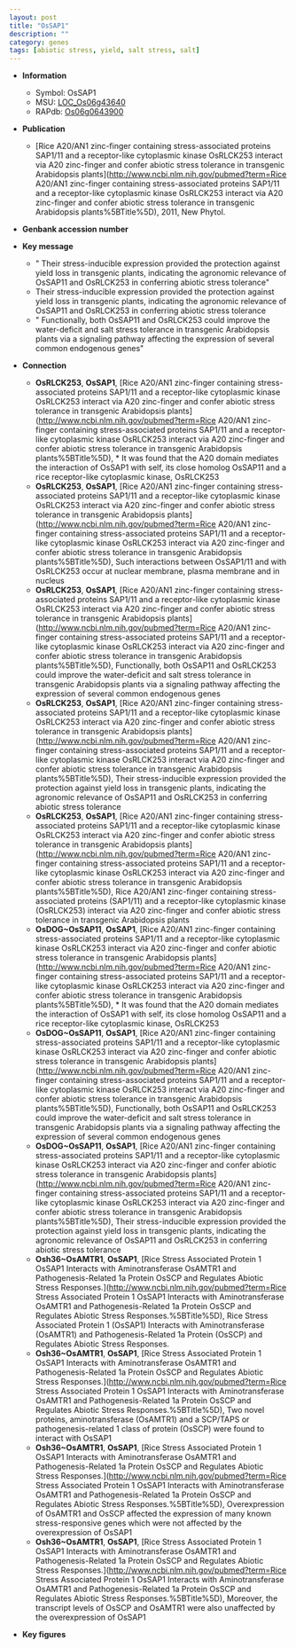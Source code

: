 ```yaml
---
layout: post
title: "OsSAP1"
description: ""
category: genes
tags: [abiotic stress, yield, salt stress, salt]
---
```


* **Information**  
    + Symbol: OsSAP1  
    + MSU: [LOC_Os06g43640](http://rice.plantbiology.msu.edu/cgi-bin/ORF_infopage.cgi?orf=LOC_Os06g43640)  
    + RAPdb: [Os06g0643900](http://rapdb.dna.affrc.go.jp/viewer/gbrowse_details/irgsp1?name=Os06g0643900)  

* **Publication**  
    + [Rice A20/AN1 zinc-finger containing stress-associated proteins SAP1/11 and a receptor-like cytoplasmic kinase OsRLCK253 interact via A20 zinc-finger and confer abiotic stress tolerance in transgenic Arabidopsis plants](http://www.ncbi.nlm.nih.gov/pubmed?term=Rice A20/AN1 zinc-finger containing stress-associated proteins SAP1/11 and a receptor-like cytoplasmic kinase OsRLCK253 interact via A20 zinc-finger and confer abiotic stress tolerance in transgenic Arabidopsis plants%5BTitle%5D), 2011, New Phytol.

* **Genbank accession number**  

* **Key message**  
    + " Their stress-inducible expression provided the protection against yield loss in transgenic plants, indicating the agronomic relevance of OsSAP11 and OsRLCK253 in conferring abiotic stress tolerance"
    + Their stress-inducible expression provided the protection against yield loss in transgenic plants, indicating the agronomic relevance of OsSAP11 and OsRLCK253 in conferring abiotic stress tolerance
    + " Functionally, both OsSAP11 and OsRLCK253 could improve the water-deficit and salt stress tolerance in transgenic Arabidopsis plants via a signaling pathway affecting the expression of several common endogenous genes"

* **Connection**  
    + __OsRLCK253__, __OsSAP1__, [Rice A20/AN1 zinc-finger containing stress-associated proteins SAP1/11 and a receptor-like cytoplasmic kinase OsRLCK253 interact via A20 zinc-finger and confer abiotic stress tolerance in transgenic Arabidopsis plants](http://www.ncbi.nlm.nih.gov/pubmed?term=Rice A20/AN1 zinc-finger containing stress-associated proteins SAP1/11 and a receptor-like cytoplasmic kinase OsRLCK253 interact via A20 zinc-finger and confer abiotic stress tolerance in transgenic Arabidopsis plants%5BTitle%5D),  * It was found that the A20 domain mediates the interaction of OsSAP1 with self, its close homolog OsSAP11 and a rice receptor-like cytoplasmic kinase, OsRLCK253
    + __OsRLCK253__, __OsSAP1__, [Rice A20/AN1 zinc-finger containing stress-associated proteins SAP1/11 and a receptor-like cytoplasmic kinase OsRLCK253 interact via A20 zinc-finger and confer abiotic stress tolerance in transgenic Arabidopsis plants](http://www.ncbi.nlm.nih.gov/pubmed?term=Rice A20/AN1 zinc-finger containing stress-associated proteins SAP1/11 and a receptor-like cytoplasmic kinase OsRLCK253 interact via A20 zinc-finger and confer abiotic stress tolerance in transgenic Arabidopsis plants%5BTitle%5D),  Such interactions between OsSAP1/11 and with OsRLCK253 occur at nuclear membrane, plasma membrane and in nucleus
    + __OsRLCK253__, __OsSAP1__, [Rice A20/AN1 zinc-finger containing stress-associated proteins SAP1/11 and a receptor-like cytoplasmic kinase OsRLCK253 interact via A20 zinc-finger and confer abiotic stress tolerance in transgenic Arabidopsis plants](http://www.ncbi.nlm.nih.gov/pubmed?term=Rice A20/AN1 zinc-finger containing stress-associated proteins SAP1/11 and a receptor-like cytoplasmic kinase OsRLCK253 interact via A20 zinc-finger and confer abiotic stress tolerance in transgenic Arabidopsis plants%5BTitle%5D),  Functionally, both OsSAP11 and OsRLCK253 could improve the water-deficit and salt stress tolerance in transgenic Arabidopsis plants via a signaling pathway affecting the expression of several common endogenous genes
    + __OsRLCK253__, __OsSAP1__, [Rice A20/AN1 zinc-finger containing stress-associated proteins SAP1/11 and a receptor-like cytoplasmic kinase OsRLCK253 interact via A20 zinc-finger and confer abiotic stress tolerance in transgenic Arabidopsis plants](http://www.ncbi.nlm.nih.gov/pubmed?term=Rice A20/AN1 zinc-finger containing stress-associated proteins SAP1/11 and a receptor-like cytoplasmic kinase OsRLCK253 interact via A20 zinc-finger and confer abiotic stress tolerance in transgenic Arabidopsis plants%5BTitle%5D),  Their stress-inducible expression provided the protection against yield loss in transgenic plants, indicating the agronomic relevance of OsSAP11 and OsRLCK253 in conferring abiotic stress tolerance
    + __OsRLCK253__, __OsSAP1__, [Rice A20/AN1 zinc-finger containing stress-associated proteins SAP1/11 and a receptor-like cytoplasmic kinase OsRLCK253 interact via A20 zinc-finger and confer abiotic stress tolerance in transgenic Arabidopsis plants](http://www.ncbi.nlm.nih.gov/pubmed?term=Rice A20/AN1 zinc-finger containing stress-associated proteins SAP1/11 and a receptor-like cytoplasmic kinase OsRLCK253 interact via A20 zinc-finger and confer abiotic stress tolerance in transgenic Arabidopsis plants%5BTitle%5D), Rice A20/AN1 zinc-finger containing stress-associated proteins (SAP1/11) and a receptor-like cytoplasmic kinase (OsRLCK253) interact via A20 zinc-finger and confer abiotic stress tolerance in transgenic Arabidopsis plants
    + __OsDOG~OsSAP11__, __OsSAP1__, [Rice A20/AN1 zinc-finger containing stress-associated proteins SAP1/11 and a receptor-like cytoplasmic kinase OsRLCK253 interact via A20 zinc-finger and confer abiotic stress tolerance in transgenic Arabidopsis plants](http://www.ncbi.nlm.nih.gov/pubmed?term=Rice A20/AN1 zinc-finger containing stress-associated proteins SAP1/11 and a receptor-like cytoplasmic kinase OsRLCK253 interact via A20 zinc-finger and confer abiotic stress tolerance in transgenic Arabidopsis plants%5BTitle%5D),  * It was found that the A20 domain mediates the interaction of OsSAP1 with self, its close homolog OsSAP11 and a rice receptor-like cytoplasmic kinase, OsRLCK253
    + __OsDOG~OsSAP11__, __OsSAP1__, [Rice A20/AN1 zinc-finger containing stress-associated proteins SAP1/11 and a receptor-like cytoplasmic kinase OsRLCK253 interact via A20 zinc-finger and confer abiotic stress tolerance in transgenic Arabidopsis plants](http://www.ncbi.nlm.nih.gov/pubmed?term=Rice A20/AN1 zinc-finger containing stress-associated proteins SAP1/11 and a receptor-like cytoplasmic kinase OsRLCK253 interact via A20 zinc-finger and confer abiotic stress tolerance in transgenic Arabidopsis plants%5BTitle%5D),  Functionally, both OsSAP11 and OsRLCK253 could improve the water-deficit and salt stress tolerance in transgenic Arabidopsis plants via a signaling pathway affecting the expression of several common endogenous genes
    + __OsDOG~OsSAP11__, __OsSAP1__, [Rice A20/AN1 zinc-finger containing stress-associated proteins SAP1/11 and a receptor-like cytoplasmic kinase OsRLCK253 interact via A20 zinc-finger and confer abiotic stress tolerance in transgenic Arabidopsis plants](http://www.ncbi.nlm.nih.gov/pubmed?term=Rice A20/AN1 zinc-finger containing stress-associated proteins SAP1/11 and a receptor-like cytoplasmic kinase OsRLCK253 interact via A20 zinc-finger and confer abiotic stress tolerance in transgenic Arabidopsis plants%5BTitle%5D),  Their stress-inducible expression provided the protection against yield loss in transgenic plants, indicating the agronomic relevance of OsSAP11 and OsRLCK253 in conferring abiotic stress tolerance
    + __Osh36~OsAMTR1__, __OsSAP1__, [Rice Stress Associated Protein 1 OsSAP1 Interacts with Aminotransferase OsAMTR1 and Pathogenesis-Related 1a Protein OsSCP and Regulates Abiotic Stress Responses.](http://www.ncbi.nlm.nih.gov/pubmed?term=Rice Stress Associated Protein 1 OsSAP1 Interacts with Aminotransferase OsAMTR1 and Pathogenesis-Related 1a Protein OsSCP and Regulates Abiotic Stress Responses.%5BTitle%5D), Rice Stress Associated Protein 1 (OsSAP1) Interacts with Aminotransferase (OsAMTR1) and Pathogenesis-Related 1a Protein (OsSCP) and Regulates Abiotic Stress Responses.
    + __Osh36~OsAMTR1__, __OsSAP1__, [Rice Stress Associated Protein 1 OsSAP1 Interacts with Aminotransferase OsAMTR1 and Pathogenesis-Related 1a Protein OsSCP and Regulates Abiotic Stress Responses.](http://www.ncbi.nlm.nih.gov/pubmed?term=Rice Stress Associated Protein 1 OsSAP1 Interacts with Aminotransferase OsAMTR1 and Pathogenesis-Related 1a Protein OsSCP and Regulates Abiotic Stress Responses.%5BTitle%5D),  Two novel proteins, aminotransferase (OsAMTR1) and a SCP/TAPS or pathogenesis-related 1 class of protein (OsSCP) were found to interact with OsSAP1
    + __Osh36~OsAMTR1__, __OsSAP1__, [Rice Stress Associated Protein 1 OsSAP1 Interacts with Aminotransferase OsAMTR1 and Pathogenesis-Related 1a Protein OsSCP and Regulates Abiotic Stress Responses.](http://www.ncbi.nlm.nih.gov/pubmed?term=Rice Stress Associated Protein 1 OsSAP1 Interacts with Aminotransferase OsAMTR1 and Pathogenesis-Related 1a Protein OsSCP and Regulates Abiotic Stress Responses.%5BTitle%5D),  Overexpression of OsAMTR1 and OsSCP affected the expression of many known stress-responsive genes which were not affected by the overexpression of OsSAP1
    + __Osh36~OsAMTR1__, __OsSAP1__, [Rice Stress Associated Protein 1 OsSAP1 Interacts with Aminotransferase OsAMTR1 and Pathogenesis-Related 1a Protein OsSCP and Regulates Abiotic Stress Responses.](http://www.ncbi.nlm.nih.gov/pubmed?term=Rice Stress Associated Protein 1 OsSAP1 Interacts with Aminotransferase OsAMTR1 and Pathogenesis-Related 1a Protein OsSCP and Regulates Abiotic Stress Responses.%5BTitle%5D),  Moreover, the transcript levels of OsSCP and OsAMTR1 were also unaffected by the overexpression of OsSAP1

* **Key figures**  


